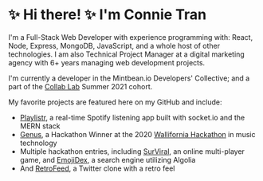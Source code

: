 # ✨  Hi there! ✨  I'm Connie Tran 

I'm a Full-Stack Web Developer with experience programming with: React, Node, Express, MongoDB, JavaScript, and a whole host of other technologies. I am also Technical Project Manager at a digital marketing agency with 6+ years managing web development projects.

I'm currently a developer in the Mintbean.io Developers' Collective; and a part of the [Collab Lab](https://the-collab-lab.codes/who-we-are/) Summer 2021 cohort.

My favorite projects are featured here on my GitHub and include: 

* [Playlistr](https://github.com/connietran-dev/playlistr-gtech-capstone), a real-time Spotify listening app built with socket.io and the MERN stack
* [Genus](https://www.youtube.com/watch?v=hqa-nIO-M9U), a Hackathon Winner at the 2020 [Wallifornia Hackathon](https://wallifornia-hackathon-2020.devpost.com/) in music technology
* Multiple hackathon entries, including [SurViral](https://github.com/connietran-dev/janebox-surviral-client), an online multi-player game, and [EmojiDex](https://github.com/connietran-dev/algolia-emojidex), a search engine utilizing Algolia
* And [RetroFeed](https://github.com/simonanewton/retro-feed), a Twitter clone with a retro feel 
